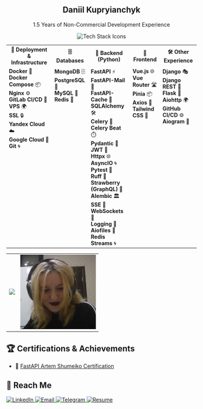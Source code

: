 <div align="center">
  <h2>Daniil Kupryianchyk</h2>
  </p>
  <p>1.5 Years of Non-Commercial Development Experience</p>
</div>
<div align="center">
  <img src="https://skillicons.dev/icons?i=docker,nginx,python,fastapi,vue,tailwind,postgres,mongodb,redis,gitlab" alt="Tech Stack Icons" />
</div>
<table>
  <tr>
    <th style="text-align: center;">🚀 Deployment & Infrastructure</th>
    <th style="text-align: center;">🗄️ Databases</th>
    <th style="text-align: center;">🐍 Backend (Python)</th>
    <th style="text-align: center;">🎨 Frontend</th>
    <th style="text-align: center;">🛠️ Other Experience</th>
  </tr>
  <tr>
    <td style="vertical-align: top; text-align: left;">
      <b>Docker</b> 🐳<br>
      <b>Docker Compose</b> 📦<br>
      <b>Nginx</b> ⚙️<br>
      <b>GitLab CI/CD</b> 🚀<br>
      <b>VPS</b> 🌍<br>
      <b>SSL</b> 🔒<br>
      <b>Yandex Cloud</b> ☁️<br>
      <b>Google Cloud</b> 🔑<br>
      <b>Git</b> 🌀
    </td>
    <td style="vertical-align: top; text-align: left;">
      <b>MongoDB</b> 🗄️<br>
      <b>PostgreSQL</b> 🐘<br>
      <b>MySQL</b> 💾<br>
      <b>Redis</b> 🔴
    </td>
    <td style="vertical-align: top; text-align: left;">
      <b>FastAPI</b> ⚡<br>
      <b>FastAPI-Mail</b> 📧<br>
      <b>FastAPI-Cache</b> 🧊<br>
      <b>SQLAlchemy</b> 🛠️<br>
      <b>Celery</b> 🐍<br>
      <b>Celery Beat</b> ⏱️<br>
      <b>Pydantic</b> 📜<br>
      <b>JWT</b> 🔑<br>
      <b>Httpx</b> 🌐<br>
      <b>AsyncIO</b> 🌀<br>
      <b>Pytest</b> 🧪<br>
      <b>Ruff</b> 🦊<br>
      <b>Strawberry (GraphQL)</b> 🍓<br>
      <b>Alembic</b> 🏛️<br>
      <b>SSE</b> 📡<br>
      <b>WebSockets</b> 🔗<br>
      <b>Logging</b> 📝<br>
      <b>Aiofiles</b> 📂<br>
      <b>Redis Streams</b> 🌀 <br>
    </td>
    <td style="vertical-align: top; text-align: left;">
      <b>Vue.js</b> 🌐<br>
      <b>Vue Router</b> 🛣️<br>
      <b>Pinia</b> 📦<br>
      <b>Axios</b> 📡<br>
      <b>Tailwind CSS</b> 💨
    </td>
    <td style="vertical-align: top; text-align: left;">
      <b>Django</b> 🎭<br>
      <b>Django REST</b> 🔗<br>
      <b>Flask</b> 🍶<br>
      <b>Aiohttp</b> 🌍<br>
      <b>GitHub CI/CD</b> ⚙️<br>
      <b>Aiogram</b> 🤖<br>
    </td>
  </tr>
</table>

<table style="border-collapse: collapse; border: none;">
  <tr>
    <td style="border: none;">
      <img height="200" src="https://github-readme-stats.vercel.app/api/top-langs?username=shutsuensha&layout=compact&langs_count=8&card_width=320&exclude_repo=archive1,online-store,archive2,archive3,archive4,tms_solutions&theme=transparent" />
    </td>
    <td style="border: none;">
      <img src="Screenshot 2025-03-27 214326.png" alt="Alt Text" width="200">
    </td>
  </tr>
</table>

## 🏆 **Certifications & Achievements**
- 🏅 [FastAPI Artem Shumeiko Certification](https://github.com/shutsuensha/shutsuensha/blob/main/fastapi.pdf)


## 👋 **Reach Me**
<p align="left">
  <a href="https://www.linkedin.com/in/kupryianchyk" target="_blank">
    <img src="https://img.shields.io/badge/LinkedIn-kupryianchyk-0077B5?style=for-the-badge&logo=linkedin&logoColor=white" alt="LinkedIn" />
  </a>
  <a href="mailto:your_email@example.com" target="_blank">
    <img src="https://img.shields.io/badge/Email-Write-EA4335?style=for-the-badge&logo=gmail&logoColor=white" alt="Email" />
  </a>
  <a href="https://t.me/your_telegram_username" target="_blank">
    <img src="https://img.shields.io/badge/Telegram-Contact-2CA5E0?style=for-the-badge&logo=telegram&logoColor=white" alt="Telegram" />
  </a>
  <a href="https://yourdomain.com/cv.pdf" target="_blank">
    <img src="https://img.shields.io/badge/CV-View-10B981?style=for-the-badge&logo=readthedocs&logoColor=white" alt="Resume" />
  </a>
</p>
